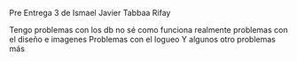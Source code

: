 Pre Entrega 3 de Ismael Javier Tabbaa Rifay

Tengo problemas con los db no sé como funciona realmente
problemas con el diseño e imagenes
Problemas con el logueo
Y algunos otro problemas más